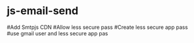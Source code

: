 # js-email-send
#Add Smtpjs CDN
#Allow less secure pass
#Create less secure app pass
#use gmail user and less secure app pas
